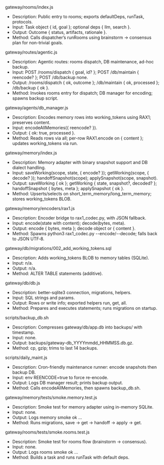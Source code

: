 gateway/rooms/index.js
- Description: Public entry to rooms; exports defaultDeps, runTask, protocols.
- Input: Task object { id, goal }; optional deps { llm, search }.
- Output: Outcome { status, artifacts, rationale }.
- Method: Calls dispatcher’s runRooms using brainstorm → consensus plan for non-trivial goals.

gateway/routes/agentic.js
- Description: Agentic routes: rooms dispatch, DB maintenance, ad-hoc backup.
- Input: POST /rooms/dispatch { goal, id? }; POST /db/maintain { reencode? }; POST /db/backup none.
- Output: /rooms/dispatch { ok, outcome }; /db/maintain { ok, processed }; /db/backup { ok }.
- Method: Invokes rooms entry for dispatch; DB manager for encoding; spawns backup script.

gateway/agents/db_manager.js
- Description: Encodes memory rows into working_tokens using RAX1; preserves content.
- Input: encodeAllMemories({ reencode? }).
- Output: { ok: true, processed }.
- Method: Reads rows via all; per-row RAX1.encode on { content }; updates working_tokens via run.

gateway/memory/index.js
- Description: Memory adapter with binary snapshot support and DB dialect handling.
- Input: saveWorking(scope, state, { encode? }); getWorking(scope, { decode? }); handoffSnapshot(scope); applySnapshot(scope, snapshot).
- Output: saveWorking { ok }; getWorking { state, snapshot?, decoded? }; handoffSnapshot { bytes, meta }; applySnapshot { ok }.
- Method: Upserts/selects on short_term_memory/long_term_memory; stores working_tokens BLOB.

gateway/memory/encoders/rax1.js
- Description: Encoder bridge to rax1_codec.py, with JSON fallback.
- Input: encode(state with content); decode(bytes, meta).
- Output: encode { bytes, meta }; decode object or { content }.
- Method: Spawns python3 rax1_codec.py --encode/--decode; falls back to JSON UTF‑8.

gateway/db/migrations/002_add_working_tokens.sql
- Description: Adds working_tokens BLOB to memory tables (SQLite).
- Input: n/a.
- Output: n/a.
- Method: ALTER TABLE statements (additive).

gateway/db/db.js
- Description: better-sqlite3 connection, migrations, helpers.
- Input: SQL strings and params.
- Output: Rows or write info; exported helpers run, get, all.
- Method: Prepares and executes statements; runs migrations on startup.

scripts/backup_db.sh
- Description: Compresses gateway/db/app.db into backups/ with timestamp.
- Input: none.
- Output: backups/gateway-db_YYYYmmdd_HHMMSS.db.gz.
- Method: cp, gzip; trims to last 14 backups.

scripts/daily_maint.js
- Description: Cron-friendly maintenance runner: encode snapshots then backup DB.
- Input: env REENCODE=true to force re-encode.
- Output: Logs DB manager result; prints backup output.
- Method: Calls encodeAllMemories, then spawns backup_db.sh.

gateway/memory/tests/smoke.memory.test.js
- Description: Smoke test for memory adapter using in-memory SQLite.
- Input: none.
- Output: Logs memory smoke ok …
- Method: Runs migrations, save → get → handoff → apply → get.

gateway/rooms/tests/smoke.rooms.test.js
- Description: Smoke test for rooms flow (brainstorm → consensus).
- Input: none.
- Output: Logs rooms smoke ok …
- Method: Builds a task and runs runTask with default deps.
